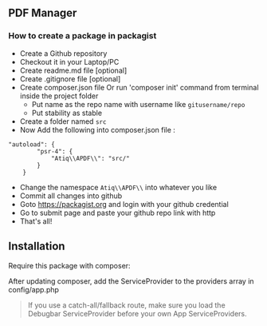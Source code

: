 ## PDF Manager

### How to create a package in packagist

- Create a Github repository
- Checkout it in your Laptop/PC
- Create readme.md file [optional]
- Create .gitignore file [optional]
- Create composer.json file Or run 'composer init' command from terminal inside the project folder
    - Put name as the repo name with username like `gitusername/repo`
    - Put stability as stable
- Create a folder named `src`
- Now Add the following into composer.json file :
```shell
"autoload": {
        "psr-4": {
            "Atiq\\APDF\\": "src/"
        }
    }
```    
- Change the namespace `Atiq\\APDF\\` into whatever you like
- Commit all changes into github
- Goto https://packagist.org and login with your github credential
- Go to submit page and paste your github repo link with http
- That's all!


## Installation

Require this package with composer:

After updating composer, add the ServiceProvider to the providers array in config/app.php

> If you use a catch-all/fallback route, make sure you load the Debugbar ServiceProvider before your own App ServiceProviders.

